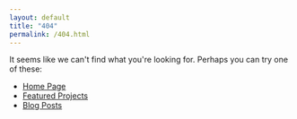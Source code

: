 ```yaml
---
layout: default
title: "404"
permalink: /404.html
---
```


It seems like we can't find what you're looking for. Perhaps you can try one of
these:

- [Home Page](/engineering/)
- [Featured Projects](/engineering/featured-projects/)
- [Blog Posts](/engineering/blog-posts)
